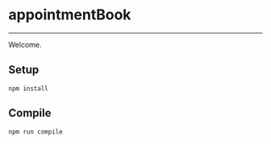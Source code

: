 # appointmentBook
---

Welcome.



Setup
---

```
npm install
```



Compile
---

```
npm run compile
```